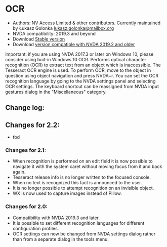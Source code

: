 # OCR

* Authors: NV Access Limited & other contributors. Currently maintained by Łukasz Golonka <lukasz.golonka@mailbox.org>
* NVDA compatibility: 2019.3 and beyond
* Download [Stable version][1]
* Download [version compatible with NVDA 2019.2 and older][2]

Important: if you are using NVDA 2017.3 or later on Windows 10, please consider using buit-in Windows 10 OCR.
Performs optical character recognition (OCR) to extract text from an object which is inaccessible. The Tesseract OCR engine is used. To perform OCR, move to the object in question using object navigation and press NVDA+r. You can set the OCR recognition language by going to the NVDA settings panel  and selecting OCR settings. The keyboard shortcut can be reassigned from NVDA input gestures dialog in the "Miscellaneous" category.

## Change log:

## Changes for 2.2:

* tbd

### Changes for 2.1:

* When recognition is performed on an edit field it is now possible to navigate it with the system caret without moving focus from it and back again.
* Tesseract release info is no longer written to the focused console.
* When no text is recognized this fact is announced to the user.
* It is no longer possible to attempt recognition on an invisible object.
* WX is now used to capture images instead of Pillow.

### Changes for 2.0:

* Compatibility with NVDA 2019.3 and later.
* It is possible to set different recognition languages for different configuration profiles.
* OCR settings can now be  changed from NVDA settings dialog rather than from a separate dialog in the tools menu.




[1]: https://addons.nvda-project.org/files/get.php?file=ocr
[2]: https://www.nvaccess.org/files/nvda-addons/ocr_0.20120529.01.nvda-addon

